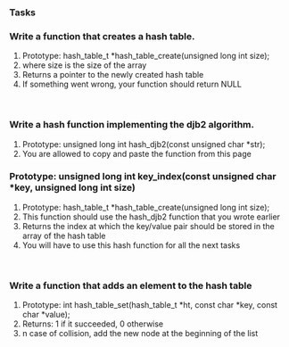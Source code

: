 <h3> Tasks </h3>
<h3>Write a function that creates a hash table.</h3>
<ol>
<li>Prototype: hash_table_t *hash_table_create(unsigned long int size);</li>
<li>where size is the size of the array</li>
<li>Returns a pointer to the newly created hash table</li>
<li>If something went wrong, your function should return NULL</li>
</ol>
<br>
<h3>Write a hash function implementing the djb2 algorithm.
</h3>
<ol>
<li>Prototype: unsigned long int hash_djb2(const unsigned char *str);</li>
<li>You are allowed to copy and paste the function from this page</li>
</ol>
<h3>Prototype: unsigned long int key_index(const unsigned char *key, unsigned long int size)</h3>
<ol>
<li>Prototype: hash_table_t *hash_table_create(unsigned long int size);</li>
<li>This function should use the hash_djb2 function that you wrote earlier</li>
<li>Returns the index at which the key/value pair should be stored in the array of the hash table</li>
<li>You will have to use this hash function for all the next tasks</li>
</ol>
<br>
<h3>Write a function that adds an element to the hash table</h3>
<ol>
<li>Prototype: int hash_table_set(hash_table_t *ht, const char *key, const char *value);</li>
<li>Returns: 1 if it succeeded, 0 otherwise</li>
<li>n case of collision, add the new node at the beginning of the list</li>
</ol>
<br>
